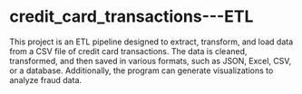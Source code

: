 # credit_card_transactions---ETL
This project is an ETL pipeline designed to extract, transform, and load data from a CSV file of credit card transactions. The data is cleaned, transformed, and then saved in various formats, such as JSON, Excel, CSV, or a database. Additionally, the program can generate visualizations to analyze fraud data.

